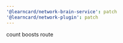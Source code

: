```yaml
---
'@learncard/network-brain-service': patch
'@learncard/network-plugin': patch
---
```


count boosts route
